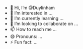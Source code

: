 - 👋 Hi, I’m @Duylinham
- 👀 I’m interested in ...
- 🌱 I’m currently learning ...
- 💞️ I’m looking to collaborate on ...
- 📫 How to reach me ...
- 😄 Pronouns: ...
- ⚡ Fun fact: ...

<!---
Duylinham/Duylinham is a ✨ special ✨ repository because its `README.md` (this file) appears on your GitHub profile.
You can click the Preview link to take a look at your changes.
--->
